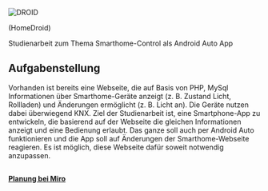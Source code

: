 ![DROID](https://github.com/user-attachments/assets/776c31d4-0b6a-4367-b80f-638ce6ff6279)

(HomeDroid)

Studienarbeit zum Thema Smarthome-Control als Android Auto App

## Aufgabenstellung
Vorhanden ist bereits eine Webseite, die auf Basis von PHP, MySql Informationen über Smarthome-Geräte anzeigt (z. B. Zustand Licht, Rollladen) und Änderungen ermöglicht (z. B. Licht an). Die Geräte nutzen dabei überwiegend KNX. Ziel der Studienarbeit ist, eine Smartphone-App zu entwickeln, die basierend auf der Webseite die gleichen Informationen anzeigt und eine Bedienung erlaubt. Das ganze soll auch per Android Auto funktionieren und die App soll auf Änderungen der Smarthome-Webseite reagieren. Es ist möglich, diese Webseite dafür soweit notwendig anzupassen.

## 
<a href="https://miro.com/app/board/uXjVLUZhYoY=/" target="_blank">**Planung bei Miro**</a>
